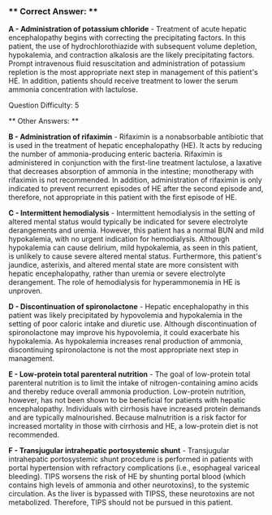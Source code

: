 ### ** Correct Answer: **

**A - Administration of potassium chloride** - Treatment of acute hepatic encephalopathy begins with correcting the precipitating factors. In this patient, the use of hydrochlorothiazide with subsequent volume depletion, hypokalemia, and contraction alkalosis are the likely precipitating factors. Prompt intravenous fluid resuscitation and administration of potassium repletion is the most appropriate next step in management of this patient's HE. In addition, patients should receive treatment to lower the serum ammonia concentration with lactulose.

Question Difficulty: 5

** Other Answers: **

**B - Administration of rifaximin** - Rifaximin is a nonabsorbable antibiotic that is used in the treatment of hepatic encephalopathy (HE). It acts by reducing the number of ammonia-producing enteric bacteria. Rifaximin is administered in conjunction with the first-line treatment lactulose, a laxative that decreases absorption of ammonia in the intestine; monotherapy with rifaximin is not recommended. In addition, administration of rifaximin is only indicated to prevent recurrent episodes of HE after the second episode and, therefore, not appropriate in this patient with the first episode of HE.

**C - Intermittent hemodialysis** - Intermittent hemodialysis in the setting of altered mental status would typically be indicated for severe electrolyte derangements and uremia. However, this patient has a normal BUN and mild hypokalemia, with no urgent indication for hemodialysis. Although hypokalemia can cause delirium, mild hypokalemia, as seen in this patient, is unlikely to cause severe altered mental status. Furthermore, this patient's jaundice, asterixis, and altered mental state are more consistent with hepatic encephalopathy, rather than uremia or severe electrolyte derangement. The role of hemodialysis for hyperammonemia in HE is unproven.

**D - Discontinuation of spironolactone** - Hepatic encephalopathy in this patient was likely precipitated by hypovolemia and hypokalemia in the setting of poor caloric intake and diuretic use. Although discontinuation of spironolactone may improve his hypovolemia, it could exacerbate his hypokalemia. As hypokalemia increases renal production of ammonia, discontinuing spironolactone is not the most appropriate next step in management.

**E - Low-protein total parenteral nutrition** - The goal of low-protein total parenteral nutrition is to limit the intake of nitrogen-containing amino acids and thereby reduce overall ammonia production. Low-protein nutrition, however, has not been shown to be beneficial for patients with hepatic encephalopathy. Individuals with cirrhosis have increased protein demands and are typically malnourished. Because malnutrition is a risk factor for increased mortality in those with cirrhosis and HE, a low-protein diet is not recommended.

**F - Transjugular intrahepatic portosystemic shunt** - Transjugular intrahepatic portosystemic shunt procedure is performed in patients with portal hypertension with refractory complications (i.e., esophageal variceal bleeding). TIPS worsens the risk of HE by shunting portal blood (which contains high levels of ammonia and other neurotoxins), to the systemic circulation. As the liver is bypassed with TIPSS, these neurotoxins are not metabolized. Therefore, TIPS should not be pursued in this patient.


